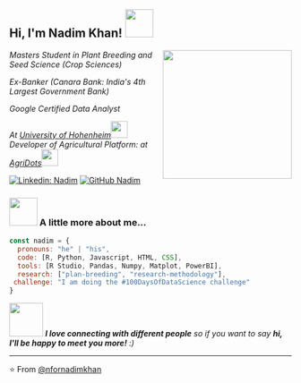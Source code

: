<h2> Hi, I'm Nadim Khan! <img src="https://media.giphy.com/media/v1.Y2lkPTc5MGI3NjExenEwdGdxa3NvNXY3MnVrbTU1ejlqbnZ2dGM2NGx3Z3dmMG1jdXdlYyZlcD12MV9pbnRlcm5hbF9naWZfYnlfaWQmY3Q9Zw/2IudUHdI075HL02Pkk/giphy.gif" width="50"></h2>
<img align='right' src="https://media.giphy.com/media/ieyl9zmCjO4b4t6qoY/giphy.gif" width="230">
<p><em>Masters Student in Plant Breeding and Seed Science (Crop Sciences)</em></p> 
<p><em>Ex-Banker (Canara Bank: India's 4th Largest Government Bank)</em></p>
<p><em>Google Certified Data Analyst</em></p>
<p><em>At <a href="https://www.uni-hohenheim.de/en">University of Hohenheim</a><img src="https://media.giphy.com/media/fYSnHlufseco8Fh93Z/giphy.gif" width="30"></br>Developer of Agricultural Platform: at <a href="https://agridots.com/">AgriDots</a><img src="https://media.giphy.com/media/WUlplcMpOCEmTGBtBW/giphy.gif" width="30"> </em></p>

[![Linkedin: Nadim](https://img.shields.io/badge/-nfornadim-blue?style=flat-square&logo=Linkedin&logoColor=white&link=https://www.linkedin.com/in/nfornadim/)](https://www.linkedin.com/in/nfornadim/)
[![GitHub Nadim](https://img.shields.io/github/followers/nfornadimkhan?label=follow&style=social)](https://github.com/nfornadimkhan)


### <img src="https://media.giphy.com/media/VgCDAzcKvsR6OM0uWg/giphy.gif" width="50"> A little more about me...  

```javascript
const nadim = {
  pronouns: "he" | "his",
  code: [R, Python, Javascript, HTML, CSS],
  tools: [R Studio, Pandas, Numpy, Matplot, PowerBI],
  research: ["plan-breeding", "research-methodology"],
 challenge: "I am doing the #100DaysOfDataScience challenge"
}
```

<img src="https://media.giphy.com/media/LnQjpWaON8nhr21vNW/giphy.gif" width="60"> <em><b>I love connecting with different people</b> so if you want to say <b>hi, I'll be happy to meet you more!</b> :)</em>

---

⭐️ From [@nfornadimkhan](https://github.com/nfornadimkhan)
